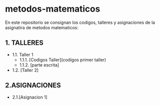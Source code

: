 # metodos-matematicos
En este repositorio se consignan los codigos, talleres y asignaciones de la asignatira de metodos matematicos:
## 1. TALLERES
   + 1.1. Taller 1
     + 1.1.1. [Codigos Taller](codigos primer taller)
     + 1.1.2. [parte escrita]
  + 1.2. [Taller 2]
## 2.ASIGNACIONES
  + 2.1.[Asignacion 1]
